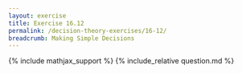 ```yaml
---
layout: exercise
title: Exercise 16.12
permalink: /decision-theory-exercises/16-12/
breadcrumb: Making Simple Decisions
---
```


{% include mathjax_support %}
{% include_relative question.md %}
